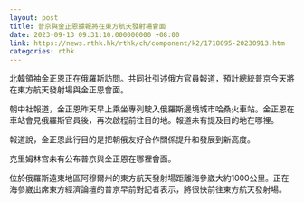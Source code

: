 ```yaml
---
layout: post
title: 普京與金正恩據報將在東方航天發射場會面
date: 2023-09-13 09:31:10.000000000 +08:00
link: https://news.rthk.hk/rthk/ch/component/k2/1718095-20230913.htm
categories: rthk
---
```


北韓領袖金正恩正在俄羅斯訪問。共同社引述俄方官員報道，預計總統普京今天將在東方航天發射場與金正恩會面。

朝中社報道，金正恩昨天早上乘坐專列駛入俄羅斯邊境城市哈桑火車站。金正恩在車站會見俄羅斯官員後，再次啟程前往目的地。報道未有提及目的地在哪裡。

報道說，金正恩此行目的是把朝俄友好合作關係提升和發展到新高度。

克里姆林宮未有公布普京與金正恩在哪裡會面。

位於俄羅斯遠東地區阿穆爾州的東方航天發射場距離海參崴大約1000公里。正在海參崴出席東方經濟論壇的普京早前對記者表示，將很快前往東方航天發射場。
